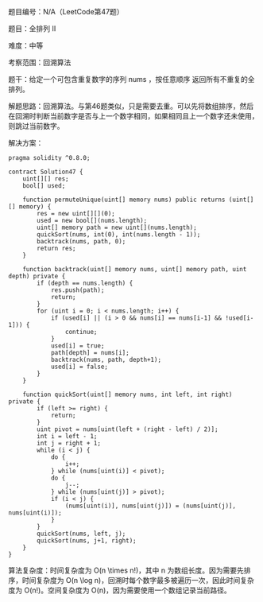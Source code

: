 题目编号：N/A（LeetCode第47题）

题目：全排列 II

难度：中等

考察范围：回溯算法

题干：给定一个可包含重复数字的序列 nums ，按任意顺序 返回所有不重复的全排列。

解题思路：回溯算法。与第46题类似，只是需要去重。可以先将数组排序，然后在回溯时判断当前数字是否与上一个数字相同，如果相同且上一个数字还未使用，则跳过当前数字。

解决方案：

```
pragma solidity ^0.8.0;

contract Solution47 {
    uint[][] res;
    bool[] used;
    
    function permuteUnique(uint[] memory nums) public returns (uint[][] memory) {
        res = new uint[][](0);
        used = new bool[](nums.length);
        uint[] memory path = new uint[](nums.length);
        quickSort(nums, int(0), int(nums.length - 1));
        backtrack(nums, path, 0);
        return res;
    }
    
    function backtrack(uint[] memory nums, uint[] memory path, uint depth) private {
        if (depth == nums.length) {
            res.push(path);
            return;
        }
        for (uint i = 0; i < nums.length; i++) {
            if (used[i] || (i > 0 && nums[i] == nums[i-1] && !used[i-1])) {
                continue;
            }
            used[i] = true;
            path[depth] = nums[i];
            backtrack(nums, path, depth+1);
            used[i] = false;
        }
    }
    
    function quickSort(uint[] memory nums, int left, int right) private {
        if (left >= right) {
            return;
        }
        uint pivot = nums[uint(left + (right - left) / 2)];
        int i = left - 1;
        int j = right + 1;
        while (i < j) {
            do {
                i++;
            } while (nums[uint(i)] < pivot);
            do {
                j--;
            } while (nums[uint(j)] > pivot);
            if (i < j) {
                (nums[uint(i)], nums[uint(j)]) = (nums[uint(j)], nums[uint(i)]);
            }
        }
        quickSort(nums, left, j);
        quickSort(nums, j+1, right);
    }
}
```

算法复杂度：时间复杂度为 O(n \times n!)，其中 n 为数组长度。因为需要先排序，时间复杂度为 O(n \log n)，回溯时每个数字最多被遍历一次，因此时间复杂度为 O(n!)。空间复杂度为 O(n)，因为需要使用一个数组记录当前路径。